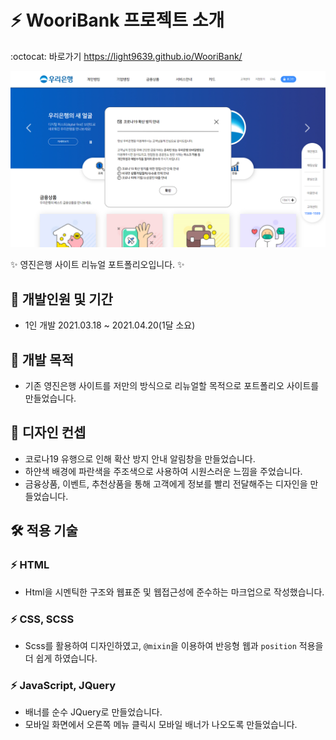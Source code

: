 # :zap: WooriBank 프로젝트 소개
:octocat: 바로가기 https://light9639.github.io/WooriBank/

![화면 캡처 2022-08-22](https://raw.githubusercontent.com/light9639/WooriBank/main/img/light9639.github.io_WooriBank_.png)

:sparkles: 영진은행 사이트 리뉴얼 포트폴리오입니다. :sparkles:

## :calendar: 개발인원 및 기간
- 1인 개발 2021.03.18 ~ 2021.04.20(1달 소요)
## :dart: 개발 목적
- 기존 영진은행 사이트를 저만의 방식으로 리뉴얼할 목적으로 포트폴리오 사이트를 만들었습니다.
## :flower_playing_cards: 디자인 컨셉
- 코로나19 유행으로 인해 확산 방지 안내 알림창을 만들었습니다.
- 하얀색 배경에 파란색을 주조색으로 사용하여 시원스러운 느낌을 주었습니다.
- 금융상품, 이벤트, 추천상품을 통해 고객에게 정보를 빨리 전달해주는 디자인을 만들었습니다.
## :hammer_and_wrench: 적용 기술
### :zap: HTML
- Html을 시멘틱한 구조와 웹표준 및 웹접근성에 준수하는 마크업으로 작성했습니다.

### :zap: CSS, SCSS
- Scss를 활용하여 디자인하였고, `@mixin`을 이용하여 반응형 웹과 `position` 적용을 더 쉽게 하였습니다.

### :zap: JavaScript, JQuery
- 배너를 순수 JQuery로 만들었습니다.
- 모바일 화면에서 오른쪽 메뉴 클릭시 모바일 배너가 나오도록 만들었습니다.